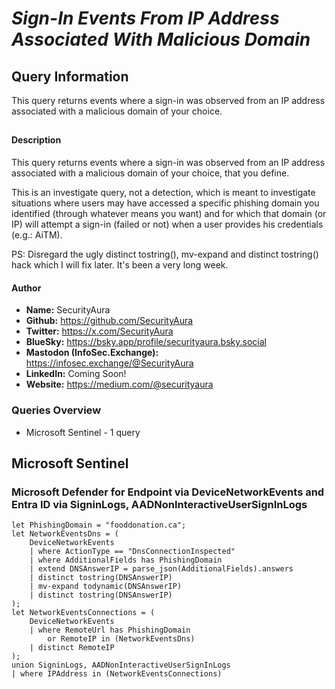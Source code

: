 # *Sign-In Events From IP Address Associated With Malicious Domain*

## Query Information

This query returns events where a sign-in was observed from an IP address associated with a malicious domain of your choice.

##

#### Description

This query returns events where a sign-in was observed from an IP address associated with a malicious domain of your choice, that you define.

This is an investigate query, not a detection, which is meant to investigate situations where users may have accessed a specific phishing domain you identified (through whatever means you want) and for which that domain (or IP) will attempt a sign-in (failed or not) when a user provides his credentials (e.g.: AiTM).

PS: Disregard the ugly distinct tostring(), mv-expand and distinct tostring() hack which I will fix later. It's been a very long week.

#### Author <Optional>
- **Name:** SecurityAura
- **Github:** https://github.com/SecurityAura
- **Twitter:** https://x.com/SecurityAura
- **BlueSky:** https://bsky.app/profile/securityaura.bsky.social
- **Mastodon (InfoSec.Exchange):** https://infosec.exchange/@SecurityAura
- **LinkedIn:** Coming Soon!
- **Website:** https://medium.com/@securityaura

### Queries Overview ###

- Microsoft Sentinel - 1 query

## Microsoft Sentinel ##
### Microsoft Defender for Endpoint via DeviceNetworkEvents and Entra ID via SigninLogs, AADNonInteractiveUserSignInLogs ###
```KQL
let PhishingDomain = "fooddonation.ca";
let NetworkEventsDns = (
    DeviceNetworkEvents
    | where ActionType == "DnsConnectionInspected"
    | where AdditionalFields has PhishingDomain
    | extend DNSAnswerIP = parse_json(AdditionalFields).answers
    | distinct tostring(DNSAnswerIP)
    | mv-expand todynamic(DNSAnswerIP)
    | distinct tostring(DNSAnswerIP)
);
let NetworkEventsConnections = (
    DeviceNetworkEvents
    | where RemoteUrl has PhishingDomain
        or RemoteIP in (NetworkEventsDns)
    | distinct RemoteIP
);
union SigninLogs, AADNonInteractiveUserSignInLogs
| where IPAddress in (NetworkEventsConnections)

```
